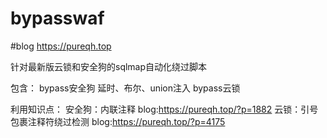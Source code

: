 # bypasswaf
#blog  https://pureqh.top


针对最新版云锁和安全狗的sqlmap自动化绕过脚本

包含：
bypass安全狗 延时、布尔、union注入 
bypass云锁

利用知识点：
安全狗：内联注释
blog:https://pureqh.top/?p=1882
云锁：引号包裹注释符绕过检测
blog:https://pureqh.top/?p=4175

